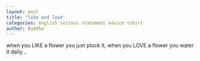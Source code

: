 ```yaml
---
layout: post
title: "like and love"
categories: english serious statement advice tshirt
author: Buddha
---
```

when you LIKE a flower you just pluck it, when you LOVE a flower you water it daily...

